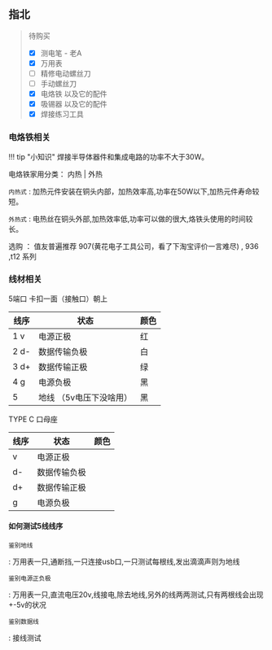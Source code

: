 ## 指北

> 待购买
>
> - [x] 测电笔 - 老A
> - [x] 万用表
> - [ ] 精修电动螺丝刀
> - [ ] 手动螺丝刀
> - [x] 电烙铁  以及它的配件
> - [x] 吸锡器  以及它的配件     
> - [x] 焊接练习工具
### 电烙铁相关

!!! tip "小知识"
    焊接半导体器件和集成电路的功率不大于30W。

电烙铁家用分类： 内热 | 外热 

`内热式`
:    加热元件安装在铜头内部，加热效率高,功率在50W以下,加热元件寿命较短。

`外热式`
:    电热丝在铜头外部,加热效率低,功率可以做的很大,烙铁头使用的时间较长。

选购 ： 值友普遍推荐 907(黄花电子工具公司，看了下淘宝评价一言难尽) , 936 ,t12 系列

### 线材相关

5端口 卡扣一面（接触口）朝上

| 线序 | 状态                    | 颜色 |
| ---- | ----------------------- | ---- |
| 1  v | 电源正极                | 红   |
| 2 d- | 数据传输负极            | 白   |
| 3 d+ | 数据传输正极            | 绿   |
| 4 g  | 电源负极                | 黑   |
| 5    | 地线 （5v电压下没啥用） | 黑   |

TYPE C 口母座

| 线序 | 状态         | 颜色 |
| ---- | ------------ | ---- |
| v    | 电源正极     |      |
| d-   | 数据传输负极 |      |
| d+   | 数据传输正极 |      |
| g    | 电源负极     |      |

#### 如何测试5线线序

`鉴别地线`

:    万用表一只,通断挡,一只连接usb口,一只测试每根线,发出滴滴声则为地线

`鉴别电源正负极`

:    万用表一只,直流电压20v,线接电,除去地线,另外的线两两测试,只有两根线会出现+-5v的状况

`鉴别数据线`

:    接线测试

